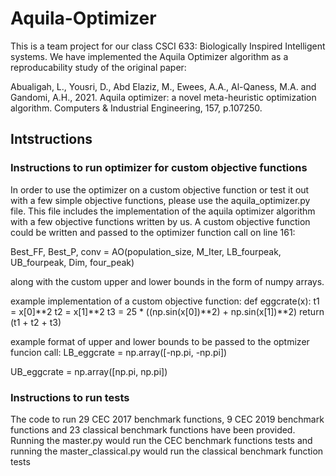 # Aquila-Optimizer
This is a team project for our class CSCI 633: Biologically Inspired Intelligent systems. We have implemented the Aquila Optimizer algorithm as a reproducability study of the original paper: 


Abualigah, L., Yousri, D., Abd Elaziz, M., Ewees, A.A., Al-Qaness, M.A. and Gandomi, A.H., 2021. Aquila optimizer: a novel meta-heuristic optimization algorithm. Computers & Industrial Engineering, 157, p.107250.


## Intstructions

### Instructions to run optimizer for custom objective functions
In order to use the optimizer on a custom objective function or test it out with a few simple objective functions, please use the aquila_optimizer.py file.
This file includes the implementation of the aquila optimizer algorithm with a few objective functions written by us. A custom objective function could be written and passed to the 
optimizer function call on line 161: 

Best_FF, Best_P, conv = AO(population_size, M_Iter, LB_fourpeak, UB_fourpeak, Dim, four_peak) 

along with the custom upper and lower bounds in the form of numpy arrays.

example implementation of a custom objective function:
def eggcrate(x):
    t1 = x[0]**2
    t2 = x[1]**2
    t3 = 25 * ((np.sin(x[0])**2) + np.sin(x[1])**2)
    return (t1 + t2 + t3)

example format of upper and lower bounds to be passed to the optmizer funcion call:
LB_eggcrate = np.array([-np.pi, -np.pi])

UB_eggcrate = np.array([np.pi, np.pi])

### Instructions to run tests 
The code to run 29 CEC 2017 benchmark functions, 9 CEC 2019 benchmark functions and 23 classical benchmark functions have been provided. 
Running the master.py would run the CEC benchmark functions tests and running the master_classical.py would run the classical benchmark function tests


